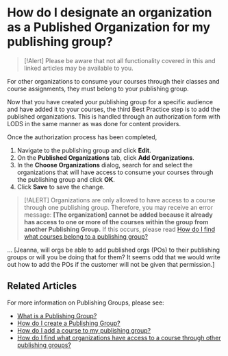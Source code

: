 # How do I designate an organization as a Published Organization for my publishing group?

> [!Alert] Please be aware that not all functionality covered in this and linked articles may be available to you. 

For other organizations to consume your courses through their classes and course assignments, they must belong to your publishing group. 

Now that you have created your publishing group for a specific audience and have added it to your courses, the third Best Practice step is to add the published organizations. This is handled through an authorization form with LODS in the same manner as was done for content providers.

Once the authorization process has been completed,

1. Navigate to the publishing group and click **Edit**.
1. On the **Published Organizations** tab, click **Add Organizations**.
1. In the **Choose Organizations** dialog, search for and select the organizations that will have access to consume your courses through the publishing group and click **OK**.
1. Click **Save** to save the change.

> [!ALERT] Organizations are only allowed to have access to a course through one publishing group. Therefore, you may receive an error message: **[The organization] cannot be added because it already has access to one or more of the courses within the group from another Publishing Group.** If this occurs, please read [How do I find what courses belong to a publishing group?](pg-add-org-error-resolution.md)

 ... [Jeanna, will orgs be able to add published orgs (POs) to their publishing groups or will you be doing that for them? It seems odd that we would write out how to add the POs if the customer will not be given that permission.]

## Related Articles

For more information on Publishing Groups, please see:

- [What is a Publishing Group?](what-is-publishing-group.md)
- [How do I create a Publishing Group?](create-publishing-group.md)
- [How do I add a course to my publishing group?](add-courses-to-publishing-group.md)
- [How do I find what organizations have access to a course through other publishing groups?](pg-add-pg-error-resolution.md)